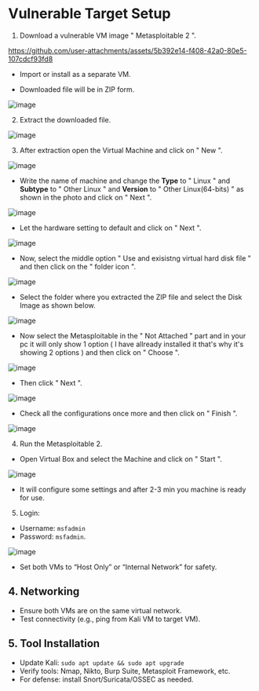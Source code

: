 # Vulnerable Target Setup

 1. Download a vulnerable VM image " Metasploitable 2 ".

https://github.com/user-attachments/assets/5b392e14-f408-42a0-80e5-107cdcf93fd8


- Import or install as a separate VM.


 - Downloaded file will be in ZIP form.

   

  ![image](https://github.com/user-attachments/assets/dcad187a-f1ae-4bf0-9224-e04fd9ac8b38)


 2. Extract the downloaded file.

    

![image](https://github.com/user-attachments/assets/5a221464-fbb6-424d-96a8-7acd6439463b)



3. After extraction open the Virtual Machine and click on " New ".

   

![image](https://github.com/user-attachments/assets/fd2bb005-59c5-4a26-a882-889eb884ad74)



- Write the name of machine and change the **Type** to " Linux " and **Subtype** to " Other Linux " and **Version** to " Other Linux(64-bits) " as shown in the photo and click on " Next ".
  

![image](https://github.com/user-attachments/assets/a494b0ee-5cc4-4240-b953-093d7032dffd)



- Let the hardware setting to default and click on " Next ".


![image](https://github.com/user-attachments/assets/a6909348-d03a-4e47-a700-6c6bd2790e74)



- Now, select the middle option " Use and exisistng virtual hard disk file  " and then click on the " folder icon ".

  

![image](https://github.com/user-attachments/assets/f9fa7bb0-c891-44d9-8272-0d3a7cf1a580)



- Select the folder where you extracted the ZIP file and select the Disk Image as shown below.

  

![image](https://github.com/user-attachments/assets/a7a6205d-ca3a-476c-9e98-9e71309102b5)



- Now select the Metasploitable in the " Not Attached " part and in your pc it will only show 1 option ( I have allready installed it that's why it's showing 2 options ) and then click on " Choose ".

  

![image](https://github.com/user-attachments/assets/44412ed8-0511-4560-9d73-230531062168)


- Then click " Next ".

  

![image](https://github.com/user-attachments/assets/28f00d17-216e-41d8-8fe3-8df2f3e3687c)



- Check all the configurations once more and then click on " Finish ".


![image](https://github.com/user-attachments/assets/6311753c-d680-4844-9c74-7a025271a6a7)



 4. Run the Metasploitable 2.

    

- Open Virtual Box and select the Machine and click on " Start ".

  

![image](https://github.com/user-attachments/assets/475800e0-78f4-4947-a8e2-40248eb8506d)



- It will configure some settings and after 2-3 min  you machine is ready for use.

 5. Login:
   
   - Username: `msfadmin` 
   - Password: `msfadmin`.
 
![image](https://github.com/user-attachments/assets/51c454c9-9982-4760-b83f-bf313eaa5fe4)
  

- Set both VMs to “Host Only” or “Internal Network” for safety.

## 4. Networking
- Ensure both VMs are on the same virtual network.
- Test connectivity (e.g., ping from Kali VM to target VM).

## 5. Tool Installation
- Update Kali: `sudo apt update && sudo apt upgrade`
- Verify tools: Nmap, Nikto, Burp Suite, Metasploit Framework, etc.
- For defense: install Snort/Suricata/OSSEC as needed.
